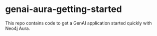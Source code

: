 # genai-aura-getting-started
This repo contains code to get a GenAI application started quickly with Neo4j Aura.
